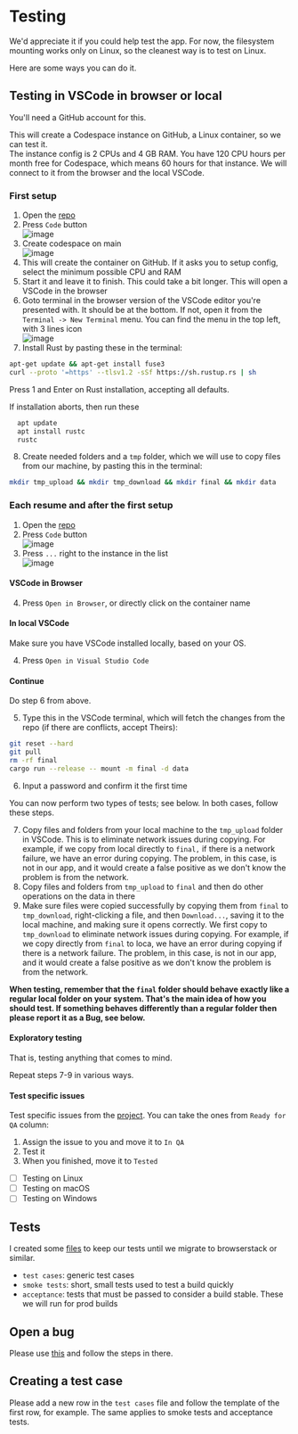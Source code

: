 # Testing

We'd appreciate it if you could help test the app. For now, the filesystem mounting works only on Linux, so the cleanest way is to test on Linux.

Here are some ways you can do it.

## Testing in VSCode in browser or local

You'll need a GitHub account for this.

This will create a Codespace instance on GitHub, a Linux container, so we can test it.  
The instance config is 2 CPUs and 4 GB RAM. You have 120 CPU hours per month free for Codespace, which means 60 hours for that instance. We will connect to it from the browser and the local VSCode.

### First setup

1. Open the [repo](https://github.com/xoriors/rencfs)
2. Press `Code` button  
  ![image](https://github.com/user-attachments/assets/7c0e8872-fe1f-44b9-a833-2586ade4f618)
3. Create codespace on main  
  ![image](https://github.com/user-attachments/assets/5fee55f6-ef54-427c-b790-c135312d3355)
4. This will create the container on GitHub. If it asks you to setup config, select the minimum possible CPU and RAM
5. Start it and leave it to finish. This could take a bit longer. This will open a VSCode in the browser
6. Goto terminal in the browser version of the VSCode editor you're presented with. It should be at the bottom. If not, open it from the `Terminal -> New Terminal` menu. You can find the menu in the top left, with 3 lines icon  
  ![image](https://github.com/user-attachments/assets/48681023-e450-49b3-8526-ec0323be0d40)
7. Install Rust by pasting these in the terminal:
  ```bash
  apt-get update && apt-get install fuse3
  curl --proto '=https' --tlsv1.2 -sSf https://sh.rustup.rs | sh
  ```
  Press 1 and Enter on Rust installation, accepting all defaults.

  If installation aborts, then run these
  ```bash
    apt update
    apt install rustc
    rustc
  ```
8. Create needed folders and a `tmp` folder, which we will use to copy files from our machine, by pasting this in the terminal:
  ```bash
  mkdir tmp_upload && mkdir tmp_download && mkdir final && mkdir data
  ```
  
### Each resume and after the first setup

1. Open the [repo](https://github.com/xoriors/rencfs)
2. Press `Code` button  
  ![image](https://github.com/user-attachments/assets/7c0e8872-fe1f-44b9-a833-2586ade4f618)
3. Press ```...``` right to the instance in the list  
  ![image](https://github.com/user-attachments/assets/c621c258-009d-46bf-adb7-f81a3d7131f6)

#### VSCode in Browser

4. Press `Open in Browser`, or directly click on the container name

#### In local VSCode

Make sure you have VSCode installed locally, based on your OS.

4. Press `Open in Visual Studio Code`

#### Continue

Do step 6 from above.

5. Type this in the VSCode terminal, which will fetch the changes from the repo (if there are conflicts, accept Theirs):
  ```bash
  git reset --hard
  git pull
  rm -rf final
  cargo run --release -- mount -m final -d data
  ```
6. Input a password and confirm it the first time

You can now perform two types of tests; see below. In both cases, follow these steps.

7. Copy files and folders from your local machine to the `tmp_upload` folder in VSCode. This is to eliminate network issues during copying. For example, if we copy from local directly to `final,` if there is a network failure, we have an error during copying. The problem, in this case, is not in our app, and it would create a false positive as we don't know the problem is from the network.
8. Copy files and folders from `tmp_upload` to `final` and then do other operations on the data in there
9. Make sure files were copied successfully by copying them from `final` to `tmp_download`, right-clicking a file, and then `Download...`, saving it to the local machine, and making sure it opens correctly. We first copy to `tmp_download` to eliminate network issues during copying. For example, if we copy directly from `final` to loca, we have an error during copying if there is a network failure. The problem, in this case, is not in our app, and it would create a false positive as we don't know the problem is from the network.

**When testing, remember that the `final` folder should behave exactly like a regular local folder on your system. That's the main idea of how you should test. If something behaves differently than a regular folder then please report it as a Bug, see below.**

#### Exploratory testing

That is, testing anything that comes to mind.

Repeat steps 7-9 in various ways.

#### Test specific issues

Test specific issues from the [project](https://github.com/users/xoriors/projects/1). You can take the ones from `Ready for QA` column:
1. Assign the issue to you and move it to `In QA`
2. Test it
3. When you finished, move it to `Tested`

- [ ] Testing on Linux
- [ ] Testing on macOS
- [ ] Testing on Windows

## Tests

I created some [files](https://drive.google.com/drive/folders/1N-2KhGNo7f23tQ9Si4yWa9dlFtxUnsoM?usp=sharing) to keep our tests until we migrate to browserstack or similar. 

- `test cases`: generic test cases
- `smoke tests`: short, small tests used to test a build quickly
- `acceptance`: tests that must be passed to consider a build stable. These we will run for prod builds

## Open a bug

Please use [this](https://github.com/xoriors/rencfs/issues/new?assignees=&labels=&projects=&template=bug_report.md&title=) and follow the steps in there.

## Creating a test case

Please add a new row in the `test cases` file and follow the template of the first row, for example. The same applies to smoke tests and acceptance tests.
